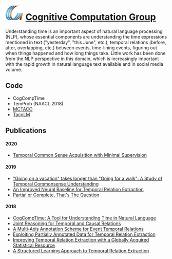 # ![CCG](CCGs.png) [Cognitive Computation Group](http://cogcomp.org)

<!--- ![Time](time.jpeg) --->

Understanding time is an important aspect of natural language processing (NLP), whose essential components are understanding the time expressions mentioned in text ("yesterday", "this June", etc.), temporal relations (before, after, overlapping, etc.) between events, time-lining events, figuring out when things happened and how long things take. Little work has been done from the NLP perspective in this domain, which is increasingly important with the rapid growth in natural language text available and in social media volume. 

<!--- Our goal in this project is to formulate machine learning tasks that will facilitate temporal reasoning in NLP. --->

<!--- [More...](http://cogcomp.org/page/project_view/51) --->

## Code 

* CogCompTime
* TemProb (NAACL 2018)
* [MCTACO](http://cogcomp.github.io/MCTACO)
* [TacoLM](http://cogcomp.github.io/TacoLM)

## Publications

#### 2020

* [Temporal Common Sense Acquisition with Minimal Supervision](http://cogcomp.org/page/publication_view/904)

#### 2019

* ["Going on a vacation" takes longer than "Going for a walk": A Study of Temporal Commonsense Understanding](http://cogcomp.org/page/publication_view/882)
* [An Improved Neural Baseline for Temporal Relation Extraction](http://cogcomp.org/page/publication_view/879)
* [Partial or Complete, That's The Question](http://cogcomp.org/page/publication_view/868)

#### 2018

* [CogCompTime: A Tool for Understanding Time in Natural Language](http://cogcomp.org/page/publication_view/844)
* [Joint Reasoning for Temporal and Causal Relations](http://cogcomp.org/page/publication_view/835)
* [A Multi-Axis Annotation Scheme for Event Temporal Relations](http://cogcomp.org/page/publication_view/834)
* [Exploiting Partially Annotated Data for Temporal Relation Extraction](http://cogcomp.org/page/publication_view/832)
* [Improving Temporal Relation Extraction with a Globally Acquired Statistical Resource](http://cogcomp.org/page/publication_view/830)
* [A Structured Learning Approach to Temporal Relation Extraction](http://cogcomp.org/page/publication_view/822)
